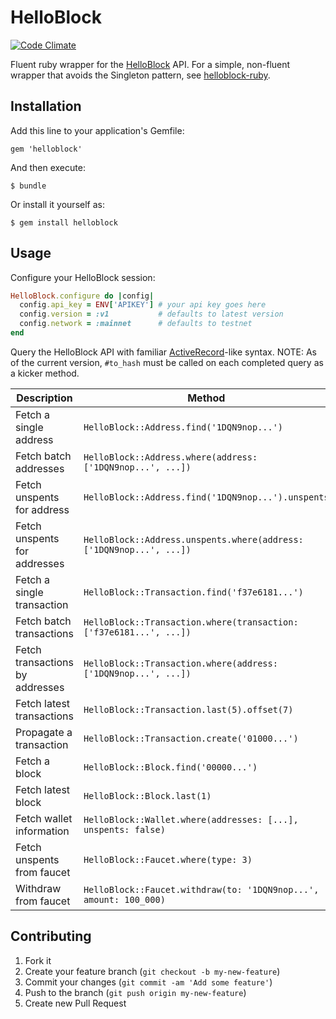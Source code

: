 # HelloBlock

[![Code Climate](https://codeclimate.com/github/NathanielWroblewski/helloblock.png)](https://codeclimate.com/github/NathanielWroblewski/helloblock)

Fluent ruby wrapper for the [HelloBlock](http://www.helloblock.io) API.  For a simple, non-fluent wrapper that avoids the Singleton pattern, see [helloblock-ruby](http://github.com/nathanielwroblewski/helloblock-ruby).

## Installation

Add this line to your application's Gemfile:

    gem 'helloblock'

And then execute:

    $ bundle

Or install it yourself as:

    $ gem install helloblock

## Usage

Configure your HelloBlock session:

```rb
HelloBlock.configure do |config|
  config.api_key = ENV['APIKEY'] # your api key goes here
  config.version = :v1           # defaults to latest version
  config.network = :mainnet      # defaults to testnet
end
```

Query the HelloBlock API with familiar [ActiveRecord](https://github.com/rails/rails/tree/master/activerecord)-like syntax.  NOTE: As of the current version, `#to_hash` must be called on each completed query as a kicker method.

Description  | Method
------------- | ------------- |
Fetch a single address  | `HelloBlock::Address.find('1DQN9nop...')`|
Fetch batch addresses  | `HelloBlock::Address.where(address: ['1DQN9nop...', ...])` |
Fetch unspents for address  | `HelloBlock::Address.find('1DQN9nop...').unspents` |
Fetch unspents for addresses  | `HelloBlock::Address.unspents.where(address: ['1DQN9nop...', ...])` |
Fetch a single transaction  | `HelloBlock::Transaction.find('f37e6181...')` |
Fetch batch transactions  | `HelloBlock::Transaction.where(transaction: ['f37e6181...', ...])` |
Fetch transactions by addresses  | `HelloBlock::Transaction.where(address: ['1DQN9nop...', ...])` |
Fetch latest transactions  | `HelloBlock::Transaction.last(5).offset(7)` |
Propagate a transaction  | `HelloBlock::Transaction.create('01000...')` |
Fetch a block  | `HelloBlock::Block.find('00000...')` |
Fetch latest block  | `HelloBlock::Block.last(1)` |
Fetch wallet information | `HelloBlock::Wallet.where(addresses: [...], unspents: false)` |
Fetch unspents from faucet | `HelloBlock::Faucet.where(type: 3)` |
Withdraw from faucet | `HelloBlock::Faucet.withdraw(to: '1DQN9nop...', amount: 100_000)` |

## Contributing

1. Fork it
2. Create your feature branch (`git checkout -b my-new-feature`)
3. Commit your changes (`git commit -am 'Add some feature'`)
4. Push to the branch (`git push origin my-new-feature`)
5. Create new Pull Request
